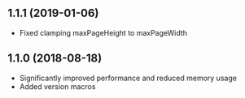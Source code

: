 
## 1.1.1 (2019-01-06)

* Fixed clamping maxPageHeight to maxPageWidth


## 1.1.0 (2018-08-18)

* Significantly improved performance and reduced memory usage
* Added version macros
